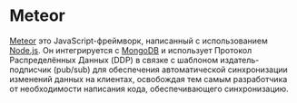 # Meteor

[Meteor](https://www.meteor.com/) это JavaScript-фреймворк, написанный с использованием [Node.js](NODEJS.md). Он интегрируется с [MongoDB](MONGODB.md) и использует Протокол Распределённых Данных (DDP) в связке с шаблоном издатель-подписчик (pub/sub) для обеспечения автоматической синхронизации изменений данных на клиентах, освобождая тем самым разработчика от необходимости написания кода, обеспечивающего синхронизацию.